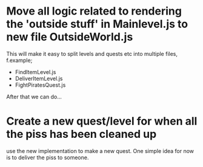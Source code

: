 # Move all logic related to rendering the 'outside stuff' in Mainlevel.js to new file OutsideWorld.js

This will make it easy to split levels and quests etc into multiple files, f.example;

- FindItemLevel.js
- DeliverItemLevel.js
- FightPiratesQuest.js

After that we can do...

# Create a new quest/level for when all the piss has been cleaned up

use the new implementation to make a new quest.
One simple idea for now is to deliver the piss to someone.
